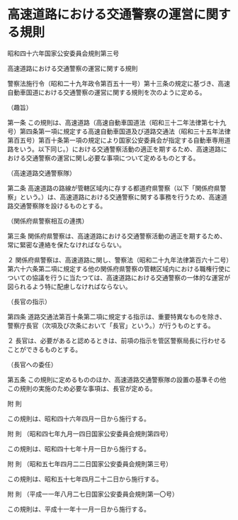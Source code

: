 # 高速道路における交通警察の運営に関する規則

昭和四十六年国家公安委員会規則第三号

高速道路における交通警察の運営に関する規則

警察法施行令（昭和二十九年政令第百五十一号）第十三条の規定に基づき、高速自動車国道における交通警察の運営に関する規則を次のように定める。

（趣旨）

第一条 この規則は、高速道路（高速自動車国道法（昭和三十二年法律第七十九号）第四条第一項に規定する高速自動車国道及び道路交通法（昭和三十五年法律第百五号）第百十条第一項の規定により国家公安委員会が指定する自動車専用道路をいう。以下同じ。）における交通警察活動の適正を期するため、高速道路における交通警察の運営に関し必要な事項について定めるものとする。

（高速道路交通警察隊）

第二条 高速道路の路線が管轄区域内に存する都道府県警察（以下「関係府県警察」という。）は、高速道路における交通警察に関する事務を行うため、高速道路交通警察隊を設けるものとする。

（関係府県警察相互の連携）

第三条 関係府県警察は、高速道路における交通警察活動の適正を期するため、常に緊密な連絡を保たなければならない。

２ 関係府県警察は、高速道路に関し、警察法（昭和二十九年法律第百六十二号）第六十六条第二項に規定する他の関係府県警察の管轄区域内における職権行使についての協議を行うに当たつては、高速道路における交通警察の一体的な運営が図られるよう特に配慮しなければならない。

（長官の指示）

第四条 道路交通法第百十条第二項に規定する指示は、重要特異なものを除き、警察庁長官（次項及び次条において「長官」という。）が行うものとする。

２ 長官は、必要があると認めるときは、前項の指示を管区警察局長に行わせることができるものとする。

（長官への委任）

第五条 この規則に定めるもののほか、高速道路交通警察隊の設置の基準その他この規則の実施のため必要な事項は、長官が定める。

附 則

この規則は、昭和四十六年四月一日から施行する。

附 則 （昭和四七年九月一四日国家公安委員会規則第四号）

この規則は、昭和四十七年十月一日から施行する。

附 則 （昭和五七年四月二二日国家公安委員会規則第三号）

この規則は、昭和五十七年四月二十二日から施行する。

附 則 （平成一一年八月二七日国家公安委員会規則第一〇号）

この規則は、平成十一年十一月一日から施行する。
